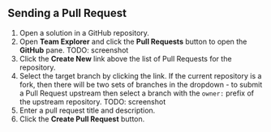 ## Sending a Pull Request

1. Open a solution in a GitHub repository.
2. Open **Team Explorer** and click the **Pull Requests** button to open the **GitHub** pane. TODO: screenshot
3. Click the **Create New** link above the list of Pull Requests for the repository.
4. Select the target branch by clicking the link. If the current repository is a fork, then there will be two sets of branches in the dropdown - to submit a Pull Request upstream then select a branch with the `owner:` prefix of the upstream repository. TODO: screenshot
5. Enter a pull request title and description.
6. Click the **Create Pull Request** button.